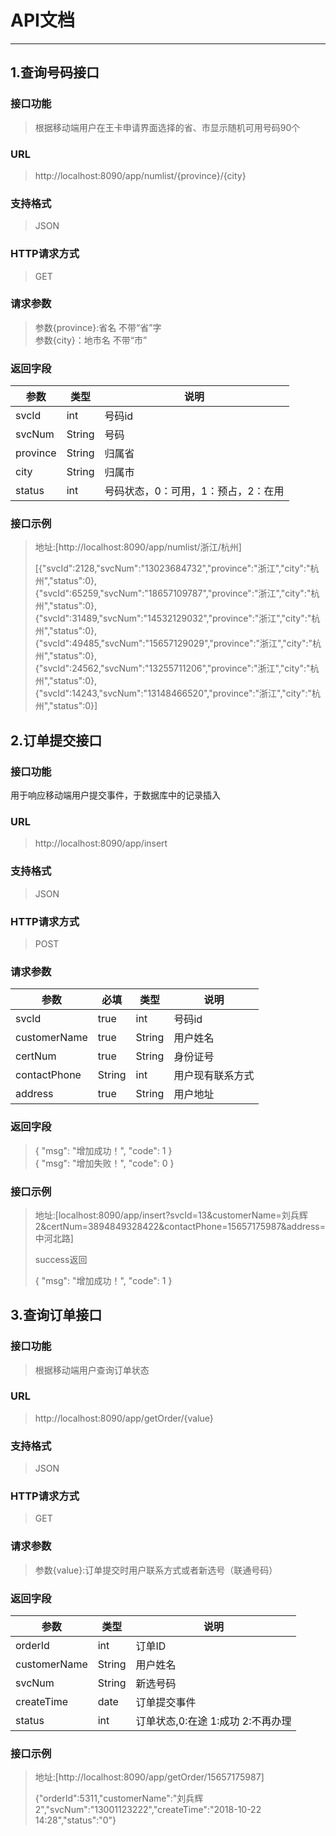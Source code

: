 # API文档
***
## 1.查询号码接口
### 接口功能
>根据移动端用户在王卡申请界面选择的省、市显示随机可用号码90个
### URL
>http://localhost:8090/app/numlist/{province}/{city}
### 支持格式
>JSON
### HTTP请求方式
>GET
### 请求参数
>参数{province}:省名 不带“省”字  
>参数{city}：地市名 不带“市”
### 返回字段

  
| 参数  | 类型 | 说明
|-----|-----|------|
| svcId  | int  | 号码id |
| svcNum  |  String | 号码 |
| province  | String  | 归属省 |
| city  | String  | 归属市 |
| status  | int  | 号码状态，0：可用，1：预占，2：在用 |

### 接口示例
>地址:[http://localhost:8090/app/numlist/浙江/杭州]
>
>[{"svcId":2128,"svcNum":"13023684732","province":"浙江","city":"杭州","status":0},{"svcId":65259,"svcNum":"18657109787","province":"浙江","city":"杭州","status":0},{"svcId":31489,"svcNum":"14532129032","province":"浙江","city":"杭州","status":0},{"svcId":49485,"svcNum":"15657129029","province":"浙江","city":"杭州","status":0},{"svcId":24562,"svcNum":"13255711206","province":"浙江","city":"杭州","status":0},{"svcId":14243,"svcNum":"13148466520","province":"浙江","city":"杭州","status":0}]

## 2.订单提交接口
### 接口功能
用于响应移动端用户提交事件，于数据库中的记录插入
### URL
>http://localhost:8090/app/insert
### 支持格式
>JSON
### HTTP请求方式
>POST
### 请求参数

| 参数  | 必填| 类型 | 说明
|-----|-----|------|----|
| svcId  | true| int  | 号码id |
| customerName  | true| String  | 用户姓名 |
| certNum  | true| String  | 身份证号 |
| contactPhone  | String| int  | 用户现有联系方式 |
| address  | true| String  | 用户地址 |
 
### 返回字段  
>{
    "msg": "增加成功！",
    "code": 1
}  
>{
    "msg": "增加失败！",
    "code": 0
}




### 接口示例
>地址:[localhost:8090/app/insert?svcId=13&customerName=刘兵辉2&certNum=3894849328422&contactPhone=15657175987&address=中河北路]  
>
>success返回
>
>{
    "msg": "增加成功！",
    "code": 1
}

## 3.查询订单接口
### 接口功能
>根据移动端用户查询订单状态
### URL
>http://localhost:8090/app/getOrder/{value}
### 支持格式
>JSON
### HTTP请求方式
>GET
### 请求参数
>参数{value}:订单提交时用户联系方式或者新选号（联通号码）
### 返回字段  

| 参数  | 类型 | 说明
|-----|-----|------|
| orderId  | int  | 订单ID |
| customerName  |  String | 用户姓名 |
| svcNum  | String  | 新选号码 |
| createTime  | date  | 订单提交事件 |
| status  | int  | 订单状态,0:在途 1:成功 2:不再办理|

### 接口示例
>地址:[http://localhost:8090/app/getOrder/15657175987]
>
>{"orderId":5311,"customerName":"刘兵辉2","svcNum":"13001123222","createTime":"2018-10-22 14:28","status":"0"}